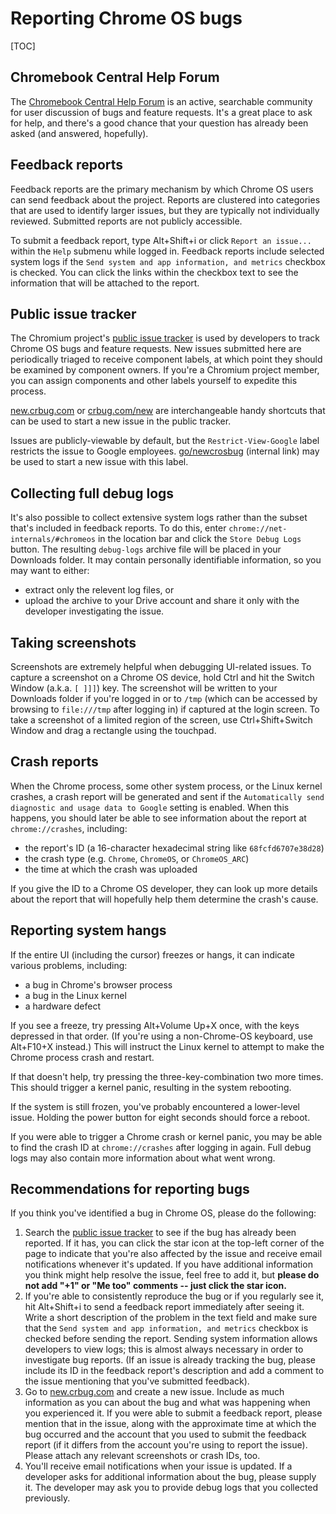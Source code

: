 # Reporting Chrome OS bugs

[TOC]

## Chromebook Central Help Forum

The [Chromebook Central Help Forum] is an active, searchable community for user
discussion of bugs and feature requests. It's a great place to ask for help, and
there's a good chance that your question has already been asked (and answered,
hopefully).

## Feedback reports

Feedback reports are the primary mechanism by which Chrome OS users can send
feedback about the project. Reports are clustered into categories that are used
to identify larger issues, but they are typically not individually reviewed.
Submitted reports are not publicly accessible.

To submit a feedback report, type Alt+Shift+i or click `Report an issue...`
within the `Help` submenu while logged in. Feedback reports include selected
system logs if the `Send system and app information, and metrics` checkbox is
checked. You can click the links within the checkbox text to see the information
that will be attached to the report.

## Public issue tracker

The Chromium project's [public issue tracker] is used by developers to track
Chrome OS bugs and feature requests. New issues submitted here are periodically
triaged to receive component labels, at which point they should be examined by
component owners. If you're a Chromium project member, you can assign components
and other labels yourself to expedite this process.

[new.crbug.com] or [crbug.com/new] are interchangeable handy shortcuts that can
be used to start a new issue in the public tracker.

Issues are publicly-viewable by default, but the `Restrict-View-Google` label
restricts the issue to Google employees. [go/newcrosbug] (internal link) may be
used to start a new issue with this label.

## Collecting full debug logs

It's also possible to collect extensive system logs rather than the subset
that's included in feedback reports. To do this, enter
`chrome://net-internals/#chromeos` in the location bar and click the `Store
Debug Logs` button. The resulting `debug-logs` archive file will be placed in
your Downloads folder. It may contain personally identifiable information, so
you may want to either:

*   extract only the relevent log files, or
*   upload the archive to your Drive account and share it only with the
    developer investigating the issue.

## Taking screenshots

Screenshots are extremely helpful when debugging UI-related issues. To capture a
screenshot on a Chrome OS device, hold Ctrl and hit the Switch Window (a.k.a. `[
]]]`) key. The screenshot will be written to your Downloads folder if you're
logged in or to `/tmp` (which can be accessed by browsing to `file:///tmp` after
logging in) if captured at the login screen. To take a screenshot of a limited
region of the screen, use Ctrl+Shift+Switch Window and drag a rectangle using
the touchpad.

## Crash reports

When the Chrome process, some other system process, or the Linux kernel crashes,
a crash report will be generated and sent if the `Automatically send diagnostic
and usage data to Google` setting is enabled. When this happens, you should
later be able to see information about the report at `chrome://crashes`,
including:

*   the report's ID (a 16-character hexadecimal string like `68fcfd6707e38d28`)
*   the crash type (e.g. `Chrome`, `ChromeOS`, or `ChromeOS_ARC`)
*   the time at which the crash was uploaded

If you give the ID to a Chrome OS developer, they can look up more details about
the report that will hopefully help them determine the crash's cause.

## Reporting system hangs

If the entire UI (including the cursor) freezes or hangs, it can indicate
various problems, including:

*   a bug in Chrome's browser process
*   a bug in the Linux kernel
*   a hardware defect

If you see a freeze, try pressing Alt+Volume Up+X once, with the keys depressed
in that order. (If you're using a non-Chrome-OS keyboard, use Alt+F10+X
instead.) This will instruct the Linux kernel to attempt to make the Chrome
process crash and restart.

If that doesn't help, try pressing the three-key-combination two more times.
This should trigger a kernel panic, resulting in the system rebooting.

If the system is still frozen, you've probably encountered a lower-level issue.
Holding the power button for eight seconds should force a reboot.

If you were able to trigger a Chrome crash or kernel panic, you may be able to
find the crash ID at `chrome://crashes` after logging in again. Full debug logs
may also contain more information about what went wrong.

## Recommendations for reporting bugs

If you think you've identified a bug in Chrome OS, please do the following:

1.  Search the [public issue tracker] to see if the bug has already been
    reported. If it has, you can click the star icon at the top-left corner of
    the page to indicate that you're also affected by the issue and receive
    email notifications whenever it's updated. If you have additional
    information you think might help resolve the issue, feel free to add it, but
    **please do not add "+1" or "Me too" comments -- just click the star icon.**
2.  If you're able to consistently reproduce the bug or if you regularly see it,
    hit Alt+Shift+i to send a feedback report immediately after seeing it. Write
    a short description of the problem in the text field and make sure that the
    `Send system and app information, and metrics` checkbox is checked before
    sending the report. Sending system information allows developers to view
    logs; this is almost always necessary in order to investigate bug reports.
    (If an issue is already tracking the bug, please include its ID in the
    feedback report's description and add a comment to the issue mentioning that
    you've submitted feedback).
3.  Go to [new.crbug.com] and create a new issue. Include as much information as
    you can about the bug and what was happening when you experienced it. If you
    were able to submit a feedback report, please mention that in the issue,
    along with the approximate time at which the bug occurred and the account
    that you used to submit the feedback report (if it differs from the account
    you're using to report the issue). Please attach any relevant screenshots or
    crash IDs, too.
4.  You'll receive email notifications when your issue is updated. If a
    developer asks for additional information about the bug, please supply it.
    The developer may ask you to provide debug logs that you collected
    previously.


[Chromebook Central Help Forum]: https://productforums.google.com/forum/#!forum/chromebook-central
[public issue tracker]: https://bugs.chromium.org/p/chromium/issues/list
[new.crbug.com]: https://new.crbug.com/
[crbug.com/new]: https://crbug.com/new
[go/newcrosbug]: https://goto.google.com/newcrosbug
